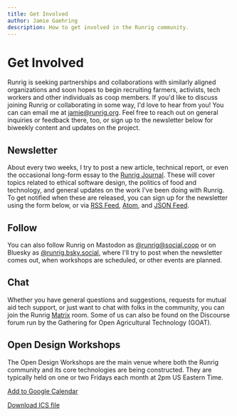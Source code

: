 ```yaml
---
title: Get Involved
author: Jamie Gaehring
description: How to get involved in the Runrig community.
---
```


# Get Involved
Runrig is seeking partnerships and collaborations with similarly aligned
organizations and soon hopes to begin recruiting farmers, activists, tech
workers and other individuals as coop members. If you'd like to discuss joining
Runrig or collaborating in some way, I'd love to hear from you! You can can
email me at [jamie@runrig.org]. Feel free to reach out on general inquiries or
feedback there, too, or sign up to the newsletter below for biweekly content and
updates on the project.

[jamie@runrig.org]: mailto:jamie@runrig.org

## Newsletter
About every two weeks, I try to post a new article, technical report, or even
the occasional long-form essay to the [Runrig Journal]. These will cover topics
related to ethical software design, the politics of food and technology, and
general updates on the work I've been doing with Runrig. To get notified when
these are released, you can sign up for the newsletter using the form below, or
via [RSS Feed], [Atom], and [JSON Feed].

[Runrig Journal]: /journal
[RSS Feed]: /feed/rss.xml
[Atom]: /feed/atom.xml
[JSON Feed]: /feed/feed.json

<RRNewsletterForm/>

## Follow
You can also follow Runrig on Mastodon as [@runrig@social.coop] or on Bluesky as
[@runrig.bsky.social], where I'll try to post when the newsletter comes out,
when workshops are scheduled, or other events are planned.

[@runrig@social.coop]: https://social.coop/@runrig
[@runrig.bsky.social]: https://bsky.app/profile/runrig.bsky.social

## Chat
Whether you have general questions and suggestions, requests for mutual aid tech
support, or just want to chat with folks in the community, you can join the
Runrig [Matrix] room. Some of us can also be found on the Discourse forum run by
the Gathering for Open Agricultural Technology (GOAT).

<script setup>
  import RRButtonGroupChat from '../.vitepress/theme/RRButtonGroupChat.vue';
</script>

<RRButtonGroupChat :discord="false" />

[Matrix]: https://matrix.org/
[Skywoman]: https://skywoman.community

## Open Design Workshops
The Open Design Workshops are the main venue where both the Runrig community and
its core technologies are being constructed. They are typically held on one or
two Fridays each month at 2pm US Eastern Time.

<ClientOnly>
  <RRCalendar paused />
</ClientOnly>

[Add to Google Calendar](https://www.google.com/calendar/render?cid=http://www.runrig.org/cal/2024.ics)

[Download ICS file](http://www.runrig.org/cal/2024.ics)

